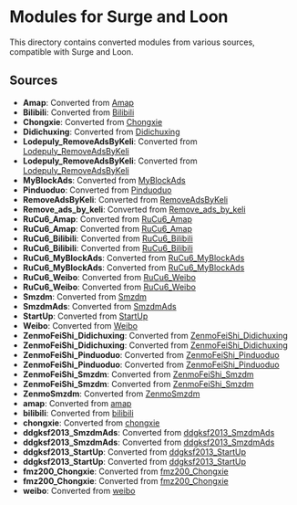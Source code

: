 # Modules for Surge and Loon

This directory contains converted modules from various sources, compatible with Surge and Loon.

## Sources

- **Amap**: Converted from [Amap](https://github.com/Surge/Amap.sgmodule)
- **Bilibili**: Converted from [Bilibili](https://github.com/Surge/Bilibili.sgmodule)
- **Chongxie**: Converted from [Chongxie](https://github.com/Surge/Chongxie.sgmodule)
- **Didichuxing**: Converted from [Didichuxing](https://github.com/Surge/Didichuxing.sgmodule)
- **Lodepuly_RemoveAdsByKeli**: Converted from [Lodepuly_RemoveAdsByKeli](https://github.com/Surge/Lodepuly_RemoveAdsByKeli.conf)
- **Lodepuly_RemoveAdsByKeli**: Converted from [Lodepuly_RemoveAdsByKeli](https://github.com/Surge/Lodepuly_RemoveAdsByKeli.sgmodule)
- **MyBlockAds**: Converted from [MyBlockAds](https://github.com/Surge/MyBlockAds.sgmodule)
- **Pinduoduo**: Converted from [Pinduoduo](https://github.com/Surge/Pinduoduo.sgmodule)
- **RemoveAdsByKeli**: Converted from [RemoveAdsByKeli](https://github.com/Surge/RemoveAdsByKeli.sgmodule)
- **Remove_ads_by_keli**: Converted from [Remove_ads_by_keli](https://github.com/Surge/Remove_ads_by_keli.sgmodule)
- **RuCu6_Amap**: Converted from [RuCu6_Amap](https://github.com/Surge/RuCu6_Amap.conf)
- **RuCu6_Amap**: Converted from [RuCu6_Amap](https://github.com/Surge/RuCu6_Amap.sgmodule)
- **RuCu6_Bilibili**: Converted from [RuCu6_Bilibili](https://github.com/Surge/RuCu6_Bilibili.conf)
- **RuCu6_Bilibili**: Converted from [RuCu6_Bilibili](https://github.com/Surge/RuCu6_Bilibili.sgmodule)
- **RuCu6_MyBlockAds**: Converted from [RuCu6_MyBlockAds](https://github.com/Surge/RuCu6_MyBlockAds.conf)
- **RuCu6_MyBlockAds**: Converted from [RuCu6_MyBlockAds](https://github.com/Surge/RuCu6_MyBlockAds.sgmodule)
- **RuCu6_Weibo**: Converted from [RuCu6_Weibo](https://github.com/Surge/RuCu6_Weibo.conf)
- **RuCu6_Weibo**: Converted from [RuCu6_Weibo](https://github.com/Surge/RuCu6_Weibo.sgmodule)
- **Smzdm**: Converted from [Smzdm](https://github.com/Surge/Smzdm.sgmodule)
- **SmzdmAds**: Converted from [SmzdmAds](https://github.com/Surge/SmzdmAds.sgmodule)
- **StartUp**: Converted from [StartUp](https://github.com/Surge/StartUp.sgmodule)
- **Weibo**: Converted from [Weibo](https://github.com/Surge/Weibo.sgmodule)
- **ZenmoFeiShi_Didichuxing**: Converted from [ZenmoFeiShi_Didichuxing](https://github.com/Surge/ZenmoFeiShi_Didichuxing.conf)
- **ZenmoFeiShi_Didichuxing**: Converted from [ZenmoFeiShi_Didichuxing](https://github.com/Surge/ZenmoFeiShi_Didichuxing.sgmodule)
- **ZenmoFeiShi_Pinduoduo**: Converted from [ZenmoFeiShi_Pinduoduo](https://github.com/Surge/ZenmoFeiShi_Pinduoduo.conf)
- **ZenmoFeiShi_Pinduoduo**: Converted from [ZenmoFeiShi_Pinduoduo](https://github.com/Surge/ZenmoFeiShi_Pinduoduo.sgmodule)
- **ZenmoFeiShi_Smzdm**: Converted from [ZenmoFeiShi_Smzdm](https://github.com/Surge/ZenmoFeiShi_Smzdm.conf)
- **ZenmoFeiShi_Smzdm**: Converted from [ZenmoFeiShi_Smzdm](https://github.com/Surge/ZenmoFeiShi_Smzdm.sgmodule)
- **ZenmoSmzdm**: Converted from [ZenmoSmzdm](https://github.com/Surge/ZenmoSmzdm.sgmodule)
- **amap**: Converted from [amap](https://github.com/Surge/amap.sgmodule)
- **bilibili**: Converted from [bilibili](https://github.com/Surge/bilibili.sgmodule)
- **chongxie**: Converted from [chongxie](https://github.com/Surge/chongxie.sgmodule)
- **ddgksf2013_SmzdmAds**: Converted from [ddgksf2013_SmzdmAds](https://github.com/Surge/ddgksf2013_SmzdmAds.conf)
- **ddgksf2013_SmzdmAds**: Converted from [ddgksf2013_SmzdmAds](https://github.com/Surge/ddgksf2013_SmzdmAds.sgmodule)
- **ddgksf2013_StartUp**: Converted from [ddgksf2013_StartUp](https://github.com/Surge/ddgksf2013_StartUp.conf)
- **ddgksf2013_StartUp**: Converted from [ddgksf2013_StartUp](https://github.com/Surge/ddgksf2013_StartUp.sgmodule)
- **fmz200_Chongxie**: Converted from [fmz200_Chongxie](https://github.com/Surge/fmz200_Chongxie.conf)
- **fmz200_Chongxie**: Converted from [fmz200_Chongxie](https://github.com/Surge/fmz200_Chongxie.sgmodule)
- **weibo**: Converted from [weibo](https://github.com/Surge/weibo.sgmodule)
